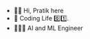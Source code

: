 - ✌🏻 Hi, Pratik here
- 👀 Coding Life 0️⃣1️⃣.
- 🧑🏻‍💻 AI and  ML Engineer


<!---
PratikKor/PratikKor is a ✨ special ✨ repository because its `README.md` (this file) appears on your GitHub profile.
You can click the Preview link to take a look at your changes.
--->
